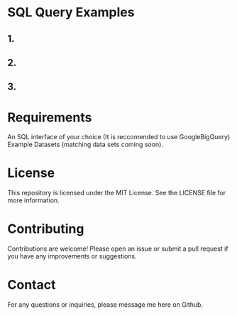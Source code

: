 # SQL Query Examples

## 1.

## 2.

## 3.

# Requirements
An SQL interface of your choice (It is reccomended to use GoogleBigQuery)
Example Datasets (matching data sets coming soon).

# License
This repository is licensed under the MIT License. See the LICENSE file for more information.

# Contributing
Contributions are welcome! Please open an issue or submit a pull request if you have any improvements or suggestions.

# Contact
For any questions or inquiries, please message me here on Github.
